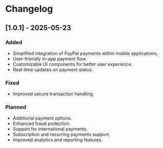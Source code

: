 # Changelog

## [1.0.1] - 2025-05-23

### Added
- Simplified integration of PayPal payments within mobile applications.
- User-friendly in-app payment flow.
- Customizable UI components for better user experience.
- Real-time updates on payment status.

### Fixed
- Improved secure transaction handling.

### Planned
- Additional payment options.
- Enhanced fraud protection.
- Support for international payments.
- Subscription and recurring payments support.
- Improved analytics and reporting features.

